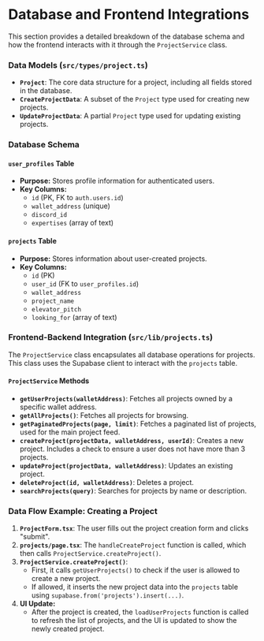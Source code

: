 # Database and Frontend Integrations

This section provides a detailed breakdown of the database schema and how the frontend interacts with it through the `ProjectService` class.

### Data Models (`src/types/project.ts`)

-   **`Project`**: The core data structure for a project, including all fields stored in the database.
-   **`CreateProjectData`**: A subset of the `Project` type used for creating new projects.
-   **`UpdateProjectData`**: A partial `Project` type used for updating existing projects.

### Database Schema

#### `user_profiles` Table
-   **Purpose:** Stores profile information for authenticated users.
-   **Key Columns:**
    -   `id` (PK, FK to `auth.users.id`)
    -   `wallet_address` (unique)
    -   `discord_id`
    -   `expertises` (array of text)

#### `projects` Table
-   **Purpose:** Stores information about user-created projects.
-   **Key Columns:**
    -   `id` (PK)
    -   `user_id` (FK to `user_profiles.id`)
    -   `wallet_address`
    -   `project_name`
    -   `elevator_pitch`
    -   `looking_for` (array of text)

### Frontend-Backend Integration (`src/lib/projects.ts`)

The `ProjectService` class encapsulates all database operations for projects. This class uses the Supabase client to interact with the `projects` table.

#### `ProjectService` Methods

-   **`getUserProjects(walletAddress)`**: Fetches all projects owned by a specific wallet address.
-   **`getAllProjects()`**: Fetches all projects for browsing.
-   **`getPaginatedProjects(page, limit)`**: Fetches a paginated list of projects, used for the main project feed.
-   **`createProject(projectData, walletAddress, userId)`**: Creates a new project. Includes a check to ensure a user does not have more than 3 projects.
-   **`updateProject(projectData, walletAddress)`**: Updates an existing project.
-   **`deleteProject(id, walletAddress)`**: Deletes a project.
-   **`searchProjects(query)`**: Searches for projects by name or description.

### Data Flow Example: Creating a Project

1.  **`ProjectForm.tsx`**: The user fills out the project creation form and clicks "submit".
2.  **`projects/page.tsx`**: The `handleCreateProject` function is called, which then calls `ProjectService.createProject()`.
3.  **`ProjectService.createProject()`**:
    -   First, it calls `getUserProjects()` to check if the user is allowed to create a new project.
    -   If allowed, it inserts the new project data into the `projects` table using `supabase.from('projects').insert(...)`.
4.  **UI Update:**
    -   After the project is created, the `loadUserProjects` function is called to refresh the list of projects, and the UI is updated to show the newly created project.

